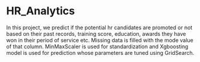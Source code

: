 # HR_Analytics

In this project, we predict if the potential hr candidates are promoted or not based on their past records, training score, education, awards they have won in their period of service etc.
Missing data is filled with the mode value of that column. MinMaxScaler is used for standardization and Xgboosting model is used for prediction whose parameters are tuned using GridSearch.
